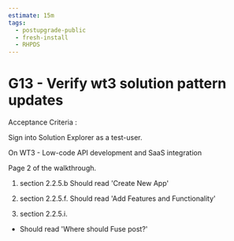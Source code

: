 ```yaml
---
estimate: 15m
tags:
  - postupgrade-public
  - fresh-install
  - RHPDS
---
```


# G13 - Verify wt3 solution pattern updates

Acceptance Criteria :

Sign into Solution Explorer as a test-user.

On WT3 - Low-code API development and SaaS integration

Page 2 of the walkthrough.

1. section 2.2.5.b Should read 'Create New App'

2. section 2.2.5.f. Should read 'Add Features and Functionality'

3. section 2.2.5.i.

- Should read 'Where should Fuse post?'
